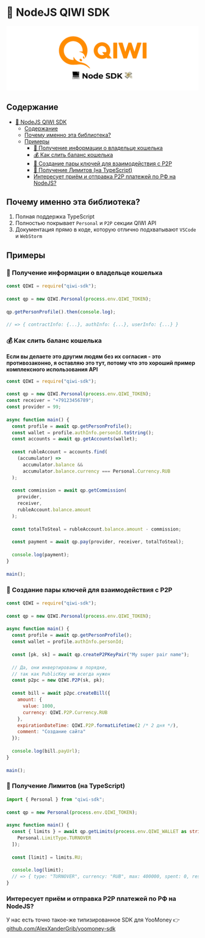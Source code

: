 # 🥝 NodeJS QIWI SDK

<center>
  <img src="docs/assets/logo.svg" alt="QIWI SDK" /> 
</center>

## Содержание

- [🥝 NodeJS QIWI SDK](#-nodejs-qiwi-sdk)
  - [Содержание](#содержание)
  - [Почему именно эта библиотека?](#почему-именно-эта-библиотека)
  - [Примеры](#примеры)
    - [🔎 Получение информации о владельце кошелька](#-получение-информации-о-владельце-кошелька)
    - [💰 Как слить баланс кошелька](#-как-слить-баланс-кошелька)
    - [🔑 Создание пары ключей для взаимодействия с P2P](#-создание-пары-ключей-для-взаимодействия-с-p2p)
    - [🧱 Получение Лимитов (на TypeScript)](#-получение-лимитов-на-typescript)
    - [Интересует приём и отправка P2P платежей по РФ на NodeJS?](#интересует-приём-и-отправка-p2p-платежей-по-рф-на-nodejs)


## Почему именно эта библиотека?
1. Полная поддержка TypeScript
2. Полностью покрывает `Personal` и `P2P` секции QIWI API
3. Документация прямо в коде, которую отлично подхватывают `VSCode` и `WebStorm`

## Примеры

### 🔎 Получение информации о владельце кошелька

```javascript
const QIWI = require("qiwi-sdk");

const qp = new QIWI.Personal(process.env.QIWI_TOKEN);

qp.getPersonProfile().then(console.log);

// => { contractInfo: {...}, authInfo: {...}, userInfo: {...} }
```

### 💰 Как слить баланс кошелька

**Если вы делаете это другим людям без их согласия - это противозаконно, я оставляю это тут, потому что это хороший пример комплексного использования API**

```javascript
const QIWI = require("qiwi-sdk");

const qp = new QIWI.Personal(process.env.QIWI_TOKEN);
const receiver = "+79123456789";
const provider = 99;

async function main() {
  const profile = await qp.getPersonProfile();
  const wallet = profile.authInfo.personId.toString();
  const accounts = await qp.getAccounts(wallet);

  const rubleAccount = accounts.find(
    (accumulator) =>
      accumulator.balance &&
      accumulator.balance.currency === Personal.Currency.RUB
  );

  const commission = await qp.getCommission(
    provider,
    receiver,
    rubleAccount.balance.amount
  );

  const totalToSteal = rubleAccount.balance.amount - commission;

  const payment = await qp.pay(provider, receiver, totalToSteal);

  console.log(payment);
}

main();
```

### 🔑 Создание пары ключей для взаимодействия с P2P

```javascript
const QIWI = require("qiwi-sdk");

const qp = new QIWI.Personal(process.env.QIWI_TOKEN);

async function main() {
  const profile = await qp.getPersonProfile();
  const wallet = profile.authInfo.personId;

  const [pk, sk] = await qp.createP2PKeyPair("My super pair name");

  // Да, они инвертированы в порядке,
  // так как PublicKey не всегда нужен
  const p2pc = new QIWI.P2P(sk, pk);

  const bill = await p2pc.createBill({
    amount: {
      value: 1000,
      currency: QIWI.P2P.Currency.RUB
    },
    expirationDateTime: QIWI.P2P.formatLifetime(2 /* 2 дня */),
    comment: "Создание сайта"
  });

  console.log(bill.payUrl);
}

main();
```

### 🧱 Получение Лимитов (на TypeScript)

```typescript
import { Personal } from "qiwi-sdk";

const qp = new Personal(process.env.QIWI_TOKEN);

async function main() {
  const { limits } = await qp.getLimits(process.env.QIWI_WALLET as string, [
    Personal.LimitType.TURNOVER
  ]);

  const [limit] = limits.RU;

  console.log(limit);
  // => { type: "TURNOVER", currency: "RUB", max: 400000, spent: 0, rest: 400000, ... }
}
```

### Интересует приём и отправка P2P платежей по РФ на NodeJS?

У нас есть точно такое-же типизированное SDK для YooMoney 👉 [github.com/AlexXanderGrib/yoomoney-sdk](https://github.com/AlexXanderGrib/yoomoney-sdk)